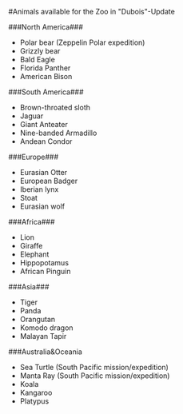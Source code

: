 #Animals available for the Zoo in "Dubois"-Update

###North America###
- Polar bear (Zeppelin Polar expedition)
- Grizzly bear
- Bald Eagle
- Florida Panther
- American Bison

###South America###
- Brown-throated sloth
- Jaguar
- Giant Anteater
- Nine-banded Armadillo
- Andean Condor

###Europe###
- Eurasian Otter
- European Badger
- Iberian lynx
- Stoat
- Eurasian wolf

###Africa###
- Lion
- Giraffe
- Elephant
- Hippopotamus
- African Pinguin

###Asia###
- Tiger
- Panda
- Orangutan
- Komodo dragon
- Malayan Tapir

###Australia&Oceania
- Sea Turtle (South Pacific mission/expedition)
- Manta Ray (South Pacific mission/expedition)
- Koala
- Kangaroo
- Platypus
